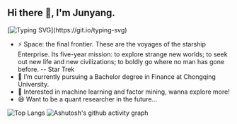 ## Hi there 👋, I'm Junyang.  
[![Typing SVG](https://readme-typing-svg.demolab.com?font=Fira+Code&pause=1000&width=435&lines=Hi%2C+I'm+Junyang+Du;Nice+to+meet+you!)](https://git.io/typing-svg)


<!--
**EasyMoneySniper-DJ/EasyMoneySniper-DJ** is a ✨ _special_ ✨ repository because its `README.md` (this file) appears on your GitHub profile.

Here are some ideas to get you started:

- 🔭 I’m currently working on ...
- 🌱 I’m currently learning ...
- 👯 I’m looking to collaborate on ...
- 🤔 I’m looking for help with ...
- 💬 Ask me about ...
- 📫 How to reach me: ...
- 😄 Pronouns: ...
- ⚡ Fun fact: ...
-->
- ⚡ Space: the final frontier. These are the voyages of the starship Enterprise. Its five-year mission: to explore strange new worlds; to seek out new life and new civilizations; to boldly go where no man has gone before. -- Star Trek
- 🌱 I’m currently pursuing a Bachelor degree in Finance at Chongqing University.
- 🔭 Interested in machine learning and factor mining, wanna explore more!
- 😄 Want to be a quant researcher in the future...

![Top Langs](https://github-readme-stats.vercel.app/api/top-langs/?username=EasyMoneySniper-DJ)
![Ashutosh's github activity graph](https://github-readme-activity-graph.vercel.app/graph?username=EasyMoneySniper-DJ)
